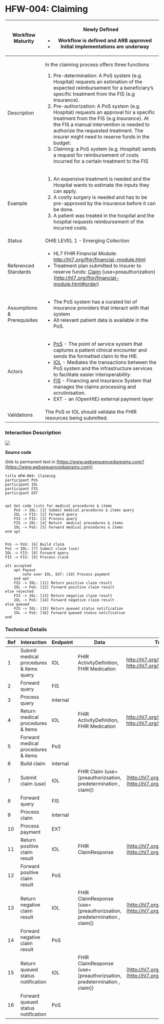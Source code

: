 # HFW-004: Claiming

| Workflow Maturity           | <p><img src="https://lh6.googleusercontent.com/Kxkqfa92YGW3mIOmWio0Twi4YLMA92z6mL1MuFzkx4AWS5CX5zbzWid5z4p2W-e6O66llKpaU0r6lzwyXfhbIiWmkVEuPDy6stX5x5L8uC2DkEXs6qUFX-7xxXTlb9hbkg" alt=""><br>Newly Defined</p><ul><li>Workflow is defined and ARB approved</li><li>Initial implementations are underway</li></ul>                                                                                                                                                                                                                                                                                                                                                                                                                                                                           |
| --------------------------- | -------------------------------------------------------------------------------------------------------------------------------------------------------------------------------------------------------------------------------------------------------------------------------------------------------------------------------------------------------------------------------------------------------------------------------------------------------------------------------------------------------------------------------------------------------------------------------------------------------------------------------------------------------------------------------------------------------------------------------------------------------------------------------------------- |
| Description                 | <p>In the claiming process offers three functions</p><ol><li>Pre-determination: A PoS system (e.g. Hospital) requests an estimation of the expected reimbursement for a beneficiary’s specific treatment from the FIS (e.g Insurance).</li><li>Pre-authorization: A PoS system (e.g. Hospital) requests an approval for a specific treatment from the FIS (e.g Insurance). At the FIS a manual intervention is needed to authorize the requested treatment. The insurer might need to reserve funds in the budget.</li><li>Claiming: a PoS system (e.g. Hospital) sends a request for reimbursement of costs incurred for a certain treatment to the FIS</li></ol>                                                                                                                           |
| Example                     | <ol><li>An expensive treatment is needed and the Hospital wants to estimate the inputs they can apply.</li><li>A costly surgery is needed and has to be pre-approved by the insurance before it can be done.</li><li>A patient was treated in the hospital and the hospital requests reimbursement of the incurred costs.</li></ol>                                                                                                                                                                                                                                                                                                                                                                                                                                                          |
| Status                      | OHIE LEVEL 1 - Emerging Collection                                                                                                                                                                                                                                                                                                                                                                                                                                                                                                                                                                                                                                                                                                                                                           |
| Referenced Standards        | <ul><li>HL7 FHIR Financial Module: <a href="http://hl7.org/fhir/financial-module.html">http://hl7.org/fhir/financial-module.html</a></li><li>Treatment plan submitted to Insurer to reserve funds: <a href="http://hl7.org/fhir/claim.html">Claim</a> {use=preauthorization} (<a href="http://hl7.org/fhir/financial-module.html#order">http://hl7.org/fhir/financial-module.html#order</a>)</li></ul>                                                                                                                                                                                                                                                                                                                                                                                       |
| Assumptions & Prerequisites | <ul><li>The PoS system has a curated list of insurance providers that interact with that system</li><li>All relevant patient data is available in the PoS.</li></ul>                                                                                                                                                                                                                                                                                                                                                                                                                                                                                                                                                                                                                         |
| Actors                      | <ul><li><a href="https://guides.ohie.org/arch-spec/openhie-component-specifications-1/point-of-care-systems">PoS</a> - The point of service system that captures a patient clinical encounter and sends the formatted claim to the HIE.</li><li><a href="https://guides.ohie.org/arch-spec/openhie-component-specifications-1/openhie-interoperability-layer-iol">IOL</a> - Mediates the transactions between the PoS system and the infrastructure services to facilitate easier interoperability.</li><li><a href="https://guides.ohie.org/arch-spec/openhie-component-specifications-1/openhie-finance-and-insurance-service">FIS</a> - Financing and Insurance System that manages the claims processing and scrutinisation.</li><li>EXT - an (OpenHIE) external payment layer</li></ul> |
| Validations                 | The PoS or IOL should validate the FHIR resources being submitted.                                                                                                                                                                                                                                                                                                                                                                                                                                                                                                                                                                                                                                                                                                                           |

### Interaction Description

![](https://lh3.googleusercontent.com/1hcKyIWDVT39Q71qOsZWmx\_NyGPh7n3IIBiO\_TxjZ0W9Reu20ouS50xgTxnCguizWjPQFCcQZ36dxR3DSJCEHdcUP8mOmLHEsLxnxoFLyEgQFp5Bd-z0MTYWb\_aeWMQjcVj018Cq)

**Source code**

(link to permanent text in [https://www.websequencediagrams.com/](https://www.websequencediagrams.com))

```
title HFW-004: Claiming
participant PoS
participant IOL
participant FIS
participant EXT


opt Get code lists for medical procedures & items
	PoS -> IOL: [1] Submit medical procedures & items query
	IOL -> FIS: [2] Forward query
	FIS -> FIS: [3] Process query
	FIS -> IOL: [4] Return  medical procedures & items
	IOL -> PoS: [5] Forward medical procedures & items
end opt
 

PoS -> PoS: [6] Build claim
PoS -> IOL: [7] Submit claim (use)
IOL -> FIS: [8] Forward query
FIS -> FIS: [9] Process claim

alt accepted
	opt Payout
    	note over IOL, EXT: [10] Process payment
	end opt
	FIS -> IOL: [11] Return positive claim result
	IOL -> PoS: [12] Forward positive claim result
else rejected
	FIS -> IOL: [13] Return negative claim result
	IOL -> PoS: [14] Forward negative claim result
else queued
	FIS -> IOL: [15] Return queued status notification
	IOL -> PoS: [16] Forward queued status notification
end
```

### Technical Details

| Ref | Interaction                             | Endpoint | Data                                                                    | Transaction Spec                                                                                                                                                                                   |
| --- | --------------------------------------- | -------- | ----------------------------------------------------------------------- | -------------------------------------------------------------------------------------------------------------------------------------------------------------------------------------------------- |
| 1   | Submit medical procedures & items query | IOL      | FHIR ActivityDefinition, FHIR Medication                                | <p><a href="http://hl7.org/fhir/R4/activitydefinition.htmlhttp://hl7.org/fhir/R4/medication.html">http://hl7.org/fhir/R4/activitydefinition.html<br>http://hl7.org/fhir/R4/medication.html</a></p> |
| 2   | Forward query                           | FIS      |                                                                         |                                                                                                                                                                                                    |
| 3   | Process query                           | internal |                                                                         |                                                                                                                                                                                                    |
| 4   | Return medical procedures & items       | IOL      | FHIR ActivityDefinition, FHIR Medication                                | <p><a href="http://hl7.org/fhir/R4/activitydefinition.htmlhttp://hl7.org/fhir/R4/medication.html">http://hl7.org/fhir/R4/activitydefinition.html<br>http://hl7.org/fhir/R4/medication.html</a></p> |
| 5   | Forward medical procedures & items      | PoS      |                                                                         |                                                                                                                                                                                                    |
| 6   | Build claim                             | internal |                                                                         |                                                                                                                                                                                                    |
| 7   | Submit claim (use)                      | IOL      | FHIR Claim (use=\[preauthorizsation, predetermination , claim])         | [http://hl7.org/fhir/R4/claim.html](http://hl7.org/fhir/R4/claim.html)                                                                                                                             |
| 8   | Forward query                           | FIS      |                                                                         |                                                                                                                                                                                                    |
| 9   | Process claim                           | internal |                                                                         |                                                                                                                                                                                                    |
| 10  | Process payment                         | EXT      |                                                                         |                                                                                                                                                                                                    |
| 11  | Return positive claim result            | IOL      | FHIR ClaimResponse                                                      | [http://hl7.org/fhir/R4/claimresponse.html](http://hl7.org/fhir/R4/claimresponse.html)                                                                                                             |
| 12  | Forward positive claim result           | PoS      |                                                                         |                                                                                                                                                                                                    |
| 13  | Return negative claim result            | IOL      | FHIR ClaimResponse (use=\[preauthorizsation, predetermination , claim]) | [http://hl7.org/fhir/R4/claimresponse.html](http://hl7.org/fhir/R4/claimresponse.html)                                                                                                             |
| 14  | Forward negative claim result           | PoS      |                                                                         |                                                                                                                                                                                                    |
| 15  | Return queued status notification       | IOL      | FHIR ClaimResponse (use=\[preauthorizsation, predetermination , claim]) | [http://hl7.org/fhir/R4/claimresponse.html](http://hl7.org/fhir/R4/claimresponse.html)                                                                                                             |
| 16  | Forward queued status notification      | PoS      |                                                                         |                                                                                                                                                                                                    |
